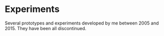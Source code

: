 # Experiments
Several prototypes and experiments developed by me between 2005 and 2015. They have been all discontinued.
